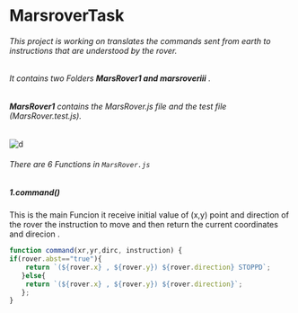 # MarsroverTask

###### This project is working on translates the commands sent from earth to instructions that are understood by the rover.
###### It contains two Folders __MarsRover1 and marsroveriii__ .
###### **MarsRover1** contains the MarsRover.js file and the test file (MarsRover.test.js).
![d](https://user-images.githubusercontent.com/33006064/187456621-a957bddf-c57e-4577-bfa0-3115464192a6.PNG)
###### There are 6 Functions in `MarsRover.js`
##### 1.command()

This is the main Funcion it receive initial value of  (x,y) point and direction of the rover the 
instruction to move and then return the current coordinates and direcion . 

```js
function command(xr,yr,dirc, instruction) {
if(rover.abst=="true"){
    return `(${rover.x} , ${rover.y}) ${rover.direction} STOPPD`;
   }else{
    return `(${rover.x} , ${rover.y}) ${rover.direction}`;
   };
}
```

